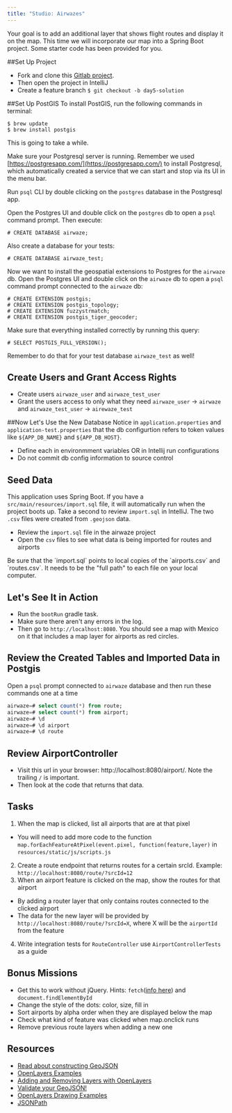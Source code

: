 ```yaml
---
title: "Studio: Airwazes"
---
```


Your goal is to add an additional layer that shows flight routes and display it on the map.  This time we will incorporate our map into a Spring Boot project. Some starter code has been provided for you.

##Set Up Project
- Fork and clone this [Gitlab project](https://gitlab.com/LaunchCodeTraining/airwaze-studio).
- Then open the project in IntelliJ
- Create a feature branch `$ git checkout -b day5-solution`

##Set Up PostGIS
To install PostGIS, run the following commands in terminal:
```nohighlight
$ brew update
$ brew install postgis
```
This is going to take a while.

Make sure your Postgresql server is running. Remember we used [https://postgresapp.com/](https://postgresapp.com/) to install Postgresql, which automatically created a service that we can start and stop via its UI in the menu bar.

Run `psql` CLI by double clicking on the `postgres` database in the Postgresql app.

Open the Postgres UI and double click on the `postgres` db to open a `psql` command prompt.
Then execute:
```nohighlight
# CREATE DATABASE airwaze;
```

Also create a database for your tests:
```nohighlight
# CREATE DATABASE airwaze_test;
```

Now we want to install the geospatial extensions to Postgres for the `airwaze` db. Open the Postgres UI and double click on the `airwaze` db to open a `psql` command prompt connected to the `airwaze` db:
```nohighlight
# CREATE EXTENSION postgis;
# CREATE EXTENSION postgis_topology;
# CREATE EXTENSION fuzzystrmatch;
# CREATE EXTENSION postgis_tiger_geocoder;
```

Make sure that everything installed correctly by running this query:
```nohighlight
# SELECT POSTGIS_FULL_VERSION();
```

Remember to do that for your test database `airwaze_test` as well!

## Create Users and Grant Access Rights
- Create users `airwaze_user` and `airwaze_test_user`
- Grant the users access to only what they need `airwaze_user` -> `airwaze` and `airwaze_test_user` -> `airewaze_test`

##Now Let's Use the New Database
Notice in `application.properties` and `application-test.properties` that the db configurtion refers to token values like `${APP_DB_NAME}` and `${APP_DB_HOST}`.
- Define each in environmment variables OR in Intellij run configurations
- Do not commit db config information to source control

## Seed Data
This application uses Spring Boot. If you have a `src/main/resources/import.sql` file, it will automatically run when the project boots up. Take a second to review `import.sql` in IntelliJ. The two `.csv` files were created from `.geojson` data.
- Review the `import.sql` file in the airwaze project
- Open the `csv` files to see what data is being imported for routes and airports

<aside class="aside-note" markdown="1">
Be sure that the `import.sql` points to local copies of the `airports.csv` and `routes.csv`. It needs to be the "full path" to each file on your local computer.
</aside>

## Let's See It in Action
- Run the `bootRun` gradle task.
- Make sure there aren't any errors in the log.
- Then go to `http://localhost:8080`. You should see a map with Mexico on it that includes a map layer for airports as red circles.

## Review the Created Tables and Imported Data in Postgis
Open a `psql` prompt connected to `airwaze` database and then run these commands one at a time
```sql
airwaze=# select count(*) from route;
airwaze=# select count(*) from airport;
airwaze=# \d
airwaze=# \d airport
airwaze=# \d route
```

## Review AirportController
- Visit this url in your browser: http://localhost:8080/airport/.  Note the trailing `/` is important.
- Then look at the code that returns that data.

## Tasks
1. When the map is clicked, list all airports that are at that pixel
 * You will need to add more code to the function `map.forEachFeatureAtPixel(event.pixel, function(feature,layer)` in `resources/static/js/scripts.js`
2. Create a route endpoint that returns routes for a certain srcId. Example: `http://localhost:8080/route/?srcId=12`
3. When an airport feature is clicked on the map, show the routes for that airport
 * By adding a router layer that only contains routes connected to the clicked airport
 * The data for the new layer will be provided by `http://localhost:8080/route/?srcId=X`, where X will be the `airportId` from the feature
4. Write integration tests for `RouteController` use `AirportControllerTests` as a guide

## Bonus Missions
- Get this to work without jQuery. Hints: `fetch`([info here](https://developer.mozilla.org/en-US/docs/Web/API/Fetch_API/Using_Fetch)) and `document.findElementById`
- Change the style of the dots: color, size, fill in
- Sort airports by alpha order when they are displayed below the map
- Check what kind of feature was clicked when map.onclick runs
- Remove previous route layers when adding a new one

## Resources
- [Read about constructing GeoJSON](https://macwright.org/2015/03/23/geojson-second-bite)
- [OpenLayers Examples](https://openlayers.org/en/latest/examples/)
- [Adding and Removing Layers with OpenLayers](http://www.acuriousanimal.com/thebookofopenlayers3/chapter02_01_adding_removing_layers.html)
- [Validate your GeoJSON!](http://geojson.io)
- [OpenLayers Drawing Examples](http://openlayers.org/en/latest/examples/geojson.html)
- [JSONPath](http://goessner.net/articles/JsonPath/)

